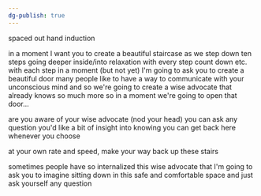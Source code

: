 ```yaml
---
dg-publish: true
---
```


spaced out hand induction

in a moment I want you to create a beautiful staircase
as we step down ten steps going deeper inside/into relaxation with every step
count down etc. with each step
in a moment (but not yet) I'm going to ask you to create a beautiful door
many people like to have a way to communicate with your unconscious mind and so we're going to create a wise advocate that already knows so much more
so in a moment we're going to open that door...

are you aware of your wise advocate (nod your head)
you can ask any question you'd like a bit of insight into
knowing you can get back here whenever you choose

at your own rate and speed, make your way back up these stairs

sometimes people have so internalized this wise advocate that I'm going to ask you to imagine sitting down in this safe and comfortable space and just ask yourself any question